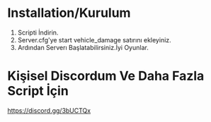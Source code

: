 
# Installation/Kurulum

1. Scripti İndirin.
2. Server.cfg'ye start vehicle_damage satırını ekleyiniz.
3. Ardından Serverı Başlatabilirsiniz.İyi Oyunlar. 


# Kişisel Discordum Ve Daha Fazla Script İçin

https://discord.gg/3bUCTQx

